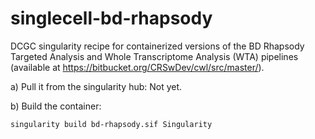 # singlecell-bd-rhapsody

DCGC singularity recipe for containerized versions of the BD Rhapsody Targeted Analysis and Whole Transcriptome Analysis (WTA) pipelines (available at https://bitbucket.org/CRSwDev/cwl/src/master/).

a) Pull it from the singularity hub: Not yet.

b) Build the container:

```bash
singularity build bd-rhapsody.sif Singularity
```
